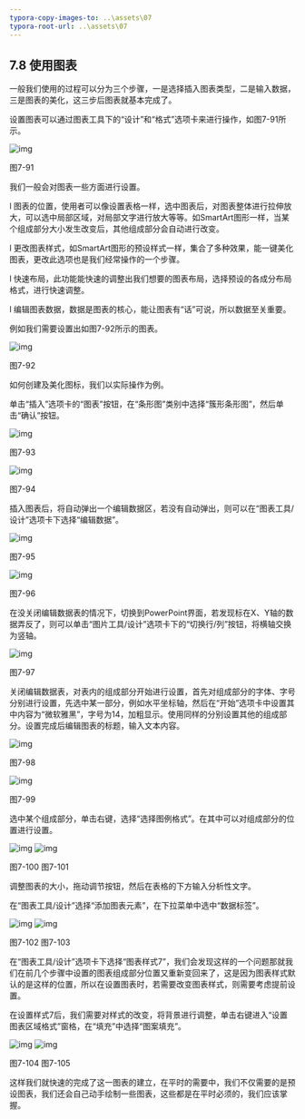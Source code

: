```yaml
---
typora-copy-images-to: ..\assets\07
typora-root-url: ..\assets\07
---
```


## **7.8**  **使用图表**

一般我们使用的过程可以分为三个步骤，一是选择插入图表类型，二是输入数据，三是图表的美化，这三步后图表就基本完成了。

设置图表可以通过图表工具下的“设计”和“格式”选项卡来进行操作，如图7-91所示。

![img](/../../第七章清晰明了.files/image117.png)

图7-91

我们一般会对图表一些方面进行设置。

l  图表的位置，使用者可以像设置表格一样，选中图表后，对图表整体进行拉伸放大，可以选中局部区域，对局部文字进行放大等等。如SmartArt图形一样，当某个组成部分大小发生改变后，其他组成部分会自动进行改变。

l  更改图表样式，如SmartArt图形的预设样式一样，集合了多种效果，能一键美化图表，更改此选项也是我们经常操作的一个步骤。

l  快速布局，此功能能快速的调整出我们想要的图表布局，选择预设的各成分布局格式，进行快速调整。

l  编辑图表数据，数据是图表的核心，能让图表有“话”可说，所以数据至关重要。

例如我们需要设置出如图7-92所示的图表。

![img](/../../第七章清晰明了.files/image118.jpg)

图7-92

如何创建及美化图标，我们以实际操作为例。

单击“插入”选项卡的“图表”按钮，在“条形图”类别中选择“簇形条形图”，然后单击“确认”按钮。

![img](/../../第七章清晰明了.files/image119.jpg)

图7-93

![img](/../../第七章清晰明了.files/image120.jpg)

图7-94

插入图表后，将自动弹出一个编辑数据区，若没有自动弹出，则可以在“图表工具/设计”选项卡下选择“编辑数据”。

![img](/../../第七章清晰明了.files/image121.jpg)

图7-95

![img](/../../第七章清晰明了.files/image122.jpg)

图7-96

在没关闭编辑数据表的情况下，切换到PowerPoint界面，若发现标在X、Y轴的数据弄反了，则可以单击“图片工具/设计”选项卡下的“切换行/列”按钮，将横轴交换为竖轴。

![img](/../../第七章清晰明了.files/image123.jpg)

图7-97

关闭编辑数据表，对表内的组成部分开始进行设置，首先对组成部分的字体、字号分别进行设置，先选中某一部分，例如水平坐标轴，然后在“开始”选项卡中设置其中内容为“微软雅黑”，字号为14，加粗显示。使用同样的分别设置其他的组成部分。设置完成后编辑图表的标题，输入文本内容。

![img](/../../第七章清晰明了.files/image124.jpg)

图7-98

![img](/../../第七章清晰明了.files/image125.jpg)

图7-99

选中某个组成部分，单击右键，选择“选择图例格式”。在其中可以对组成部分的位置进行设置。

![img](/../../第七章清晰明了.files/image126.jpg)   ![img](/../../第七章清晰明了.files/image127.jpg)

图7-100                              图7-101             

调整图表的大小，拖动调节按钮，然后在表格的下方输入分析性文字。

在“图表工具/设计”选择“添加图表元素”，在下拉菜单中选中“数据标签”。

![img](/../../第七章清晰明了.files/image128.png)       ![img](/../../第七章清晰明了.files/image129.jpg)

图7-102                               图7-103         

在“图表工具/设计”选项卡下选择“图表样式7”，我们会发现这样的一个问题那就我们在前几个步骤中设置的图表组成部分位置又重新变回来了，这是因为图表样式默认的是这样的位置，所以在设置图表时，若需要改变图表样式，则需要考虑提前设置。

在设置样式7后，我们需要对样式的改变，将背景进行调整，单击右键进入“设置图表区域格式”窗格，在“填充”中选择“图案填充”。

![img](/../../第七章清晰明了.files/image130.jpg)    ![img](/../../第七章清晰明了.files/image131.jpg)

图7-104                                      图7-105   

这样我们就快速的完成了这一图表的建立，在平时的需要中，我们不仅需要的是预设图表，我们还会自己动手绘制一些图表，这些都是在平时必须的，我们应该掌握。